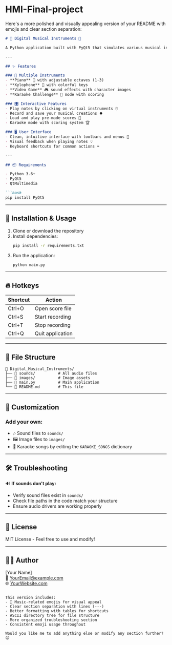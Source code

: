 # HMI-Final-project


Here's a more polished and visually appealing version of your README with emojis and clear section separation:

```markdown
# 🎵 Digital Musical Instruments 🎹

A Python application built with PyQt5 that simulates various musical instruments and provides interactive music experiences.

---

## ✨ Features

### 🎼 Multiple Instruments
- **Piano** 🎹 with adjustable octaves (1-3)
- **Xylophone** 🎼 with colorful keys
- **Video Game** 🎮 sound effects with character images
- **Karaoke Challenge** 🎤 mode with scoring

### 🎛 Interactive Features
- Play notes by clicking on virtual instruments 🖱️
- Record and save your musical creations ⏺️
- Load and play pre-made scores 📂
- Karaoke mode with scoring system 🏆

### 🖥 User Interface
- Clean, intuitive interface with toolbars and menus 🧰
- Visual feedback when playing notes 💡
- Keyboard shortcuts for common actions ⌨️

---

## 📦 Requirements

- Python 3.6+
- PyQt5
- QtMultimedia

```bash
pip install PyQt5
```

---

## 🚀 Installation & Usage

1. Clone or download the repository
2. Install dependencies:
   ```bash
   pip install -r requirements.txt
   ```
3. Run the application:
   ```bash
   python main.py
   ```

---

## 🔥 Hotkeys

| Shortcut | Action            |
|----------|-------------------|
| Ctrl+O   | Open score file   |
| Ctrl+S   | Start recording   |
| Ctrl+T   | Stop recording    |
| Ctrl+Q   | Quit application  |

---

## 📂 File Structure

```
📁 Digital_Musical_Instruments/
├── 📁 sounds/          # All audio files
├── 📁 images/          # Image assets
├── 📄 main.py          # Main application
└── 📄 README.md        # This file
```

---

## 🎨 Customization

### Add your own:
- 🎶 Sound files to `sounds/`
- 🖼️ Image files to `images/`
- 🎤 Karaoke songs by editing the `KARAOKE_SONGS` dictionary

---

## 🛠 Troubleshooting

🔊 **If sounds don't play:**
- Verify sound files exist in `sounds/`
- Check file paths in the code match your structure
- Ensure audio drivers are working properly

---

## 📜 License

MIT License - Feel free to use and modify!

---

## 👨‍💻 Author

[Your Name]  
📧 YourEmail@example.com  
🌐 [YourWebsite.com](https://yourwebsite.com)

```

This version includes:
- 🎵 Music-related emojis for visual appeal
- Clear section separation with lines (---)
- Better formatting with tables for shortcuts
- ASCII directory tree for file structure
- More organized troubleshooting section
- Consistent emoji usage throughout

Would you like me to add anything else or modify any section further? 😊
